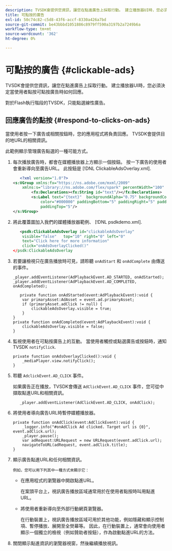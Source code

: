 ```yaml
---
description: TVSDK會提供您資訊，讓您在點進廣告上採取行動。 建立播放器UI時，您必須決定當使用者點按可點按廣告時如何回應。
title: 可點按的廣告
exl-id: 50c74c82-c5d8-43f6-accf-8330a426a7bd
source-git-commit: be43bbbd1051886c8979ff590a3197b2a7249b6a
workflow-type: tm+mt
source-wordcount: '362'
ht-degree: 0%

---
```


# 可點按的廣告 {#clickable-ads}

TVSDK會提供您資訊，讓您在點進廣告上採取行動。 建立播放器UI時，您必須決定當使用者點按可點按廣告時如何回應。

對於Flash執行階段的TVSDK，只能點選線性廣告。

## 回應廣告的點按 {#respond-to-clicks-on-ads}

當使用者按一下廣告或相關按鈕時，您的應用程式將負責回應。 TVSDK會提供目的地URL的相關資訊。

此範例顯示管理廣告點選的一種可能方式。

1. 每次播放廣告時，都會在媒體播放器上方顯示一個按鈕。 按一下廣告的使用者會重新導向至廣告URL。 此按鈕是 [!DNL ClickableAdsOverlay.xml].

   ```xml
      <?xml version="1.0"?> 
   <s:VGroup xmlns:fx="https://ns.adobe.com/mxml/2009"  
       xmlns:s="library://ns.adobe.com/flex/spark" percentWidth="100" horizontalAlign="center">     
           <fx:Declarations><fx:String id="text"/></fx:Declarations> 
           <s:Label text="{text}"  backgroundAlpha="0.75" backgroundColor="#DEDEDE"  
               color="#000000" paddingBottom="5" paddingRight="5" paddingLeft="5"  
               paddingTop="5"/> 
   </s:VGroup>
   ```

1. 將此覆蓋圖加入我們的媒體播放器範例、 [!DNL psdkdemo.xml].

   ```xml
      <psdk:ClickableAdsOverlay id="clickableAdsOverlay"  
       visible="false"   top="10" right="0" left="0"  
       text="Click here for more information"   
       click="onAdsOverlayClicked()" 
   </psdk:ClickableAdsOverlay
   ```

1. 若要讓檢視只在廣告播放時可見，請聆聽 `onAdStart` 和 `onAdComplete` 由傳送的事件。

   ```
   _player.addEventListener(AdPlaybackEvent.AD_STARTED, onAdStarted); 
   _player.addEventListener(AdPlaybackEvent.AD_COMPLETED, onAdCompleted); 
   ```

   ```
      private function onAdStarted(event:AdPlaybackEvent):void { 
       var primaryAsset:AdAsset = event.ad.primaryAsset; 
       if (primaryAsset.adClick != null) { 
           clickableAdsOverlay.visible = true;  
       } 
   } 
   private function onAdCompleted(event:AdPlaybackEvent):void { 
       clickableAdsOverlay.visible = false; 
   }
   ```

1. 監視使用者在可點按廣告上的互動。 當使用者觸控或點選廣告或按鈕時，通知TVSDK `notifyClick`.

   ```
   private function onAdsOverlayClicked():void {     
       _mediaPlayer.view.notifyClick(); 
   }
   ```

1. 聆聽 `AdclickEvent.AD_CLICK` 事件。

   如果廣告正在播放，TVSDK會傳送 `AdClickEvent.AD_CLICK` 事件，您可從中擷取點進URL和相關資訊。

   ```
      _player.addEventListener(AdClickEvent.AD_CLICK, onAdClick);
   ```

1. 將使用者導向廣告URL時暫停媒體播放器。

   ```
   private function onAdClick(event:AdClickEvent):void { 
       _logger.info("#onAdClick Ad clicked. Target url is {0}", event.adClick.url);  
       _player.pause(); 
       var adRequest:URLRequest = new URLRequest(event.adClick.url); 
       navigateToURL(adRequest, event.adClick.title); 
   }
   ```

1. 顯示廣告點進URL和任何相關資訊。

       例如，您可以用下列其中一種方式來顯示它：
   
   * 在應用程式的瀏覽器中開啟點進URL。

      在案頭平台上，視訊廣告播放區域通常用於在使用者點按時叫用點進URL。
   * 將使用者重新導向至外部行動網頁瀏覽器。

      在行動裝置上，視訊廣告播放區域可用於其他功能，例如隱藏和顯示控制項、暫停播放、展開至全熒幕等。 因此，在行動裝置上，通常會向使用者顯示一個獨立的檢視（例如贊助者按鈕），作為啟動點進URL的方法。

1. 關閉顯示點進資訊的瀏覽器視窗，然後繼續播放視訊。
